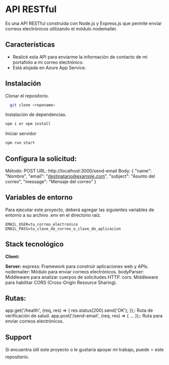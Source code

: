 # API RESTful

Es una API RESTful construida con Node.js y Express.js que permite enviar correos electrónicos utilizando el módulo nodemailer.


## Características

- Realicé esta API para enviarme la información de contacto de mi portafolio a mi correo electrónico.
- Está alojada en Azure App Service.

## Instalación

Clonar el repositorio.

```bash
  git clone <reponame>
```

Instalación de dependencias.

```bash
npm i or npm install
```

Iniciar servidor

```bash
npm run start
```

## Configura la solicitud:

Método: POST
URL: http://localhost:3000/send-email
Body: 
{
  "name": "Nombre",
  "email": "destinatario@example.com",
  "subject": "Asunto del correo",
  "message": "Mensaje del correo"
}

## Variables de entorno

Para ejecutar este proyecto, deberá agregar las siguientes variables de entorno a su archivo .env  en el directorio raíz.

`EMAIL_USER=tu_correo_electronico`
`EMAIL_PASS=tu_clave_de_correo_o_clave_de_aplicacion`

## Stack tecnológico

**Client:** 

**Server:** 
express: Framework para construir aplicaciones web y APIs.
nodemailer: Módulo para enviar correos electrónicos.
bodyParser: Middleware para analizar cuerpos de solicitudes HTTP.
cors: Middleware para habilitar CORS (Cross-Origin Resource Sharing).

## Rutas:

app.get('/health', (req, res) => { res.status(200).send('OK'); });: Ruta de verificación de salud.
app.post('/send-email', (req, res) => { ... });: Ruta para enviar correos electrónicos.


## Support

Si encuentra útil este proyecto o le gustaría apoyar mi trabajo, puede ⭐ este repositorio.
